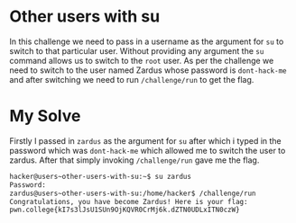# Other users with su
In this challenge we need to pass in a username as the argument for `su` to switch to that particular user. Without providing any argument the `su` command allows us to switch to the `root` user. As per the challenge we need to switch to the user named Zardus whose password is `dont-hack-me` and after switching we need to run `/challenge/run` to get the flag.

# My Solve
Firstly I passed in `zardus` as the argument for `su` after which i typed in the password which was `dont-hack-me` which allowed me to switch the user to zardus. After that simply invoking `/challenge/run` gave me the flag.
```bash
hacker@users~other-users-with-su:~$ su zardus
Password: 
zardus@users~other-users-with-su:/home/hacker$ /challenge/run
Congratulations, you have become Zardus! Here is your flag:
pwn.college{kI7s3lJsU1SUn9OjKQVR0CrMj6k.dZTN0UDLxITN0czW}


